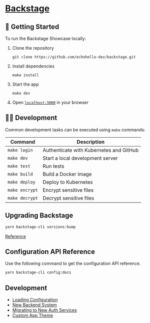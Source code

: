 # [Backstage](https://backstage.io)

## 🚀 Getting Started

To run the Backstage Showcase locally:

1. Clone the repository
   ```
   git clone https://github.com/echohello-dev/backstage.git
   ```
2. Install dependencies
   ```
   make install
   ```
3. Start the app
   ```
   make dev
   ```
4. Open [`localhost:3000`](http://localhost:3000) in your browser

## 🧑‍💻 Development

Common development tasks can be executed using `make` commands:

<!-- prettier-ignore -->
Command | Description
-|-
`make login` | Authenticate with Kubernetes and GitHub
`make dev` | Start a local development server
`make test` | Run tests
`make build` | Build a Docker image
`make deploy` | Deploy to Kubernetes
`make encrypt` | Encrypt sensitive files
`make decrypt` | Decrypt sensitive files

## Upgrading Backstage

```bash
yarn backstage-cli versions:bump
```

[Reference](https://backstage.io/docs/getting-started/keeping-backstage-updated/)

## Configuration API Reference

Use the following command to get the configuration API reference.

```bash
yarn backstage-cli config:docs
```

## Development

- [Loading Configuration](https://backstage.io/docs/conf/reading)
- [New Backend System](https://backstage.io/docs/backend-system/)
- [Migrating to New Auth Services](https://backstage.io/docs/tutorials/auth-service-migration/)
- [Custom App Theme](https://backstage.io/docs/getting-started/app-custom-theme/)
